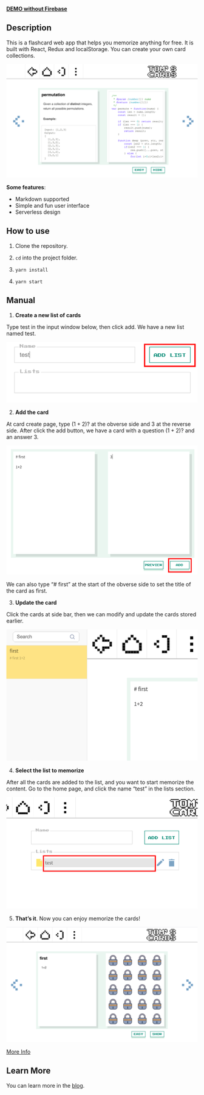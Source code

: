 [**DEMO without Firebase**](https://toms-cards.vercel.app)

## Description

This is a flashcard web app that helps you memorize anything for free. It is built with React, Redux and localStorage. You can create your own card collections.

![](https://github.com/zjusticy/imgs_lib/blob/master/memoryCardMemBoard.png)

**Some features**:

- Markdown supported
- Simple and fun user interface
- Serverless design

## How to use

1.  Clone the repository.

2.  `cd` into the project folder.

3.  `yarn install`

4.  `yarn start`

## Manual

1. **Create a new list of cards**

Type test in the input window below, then click add. We have a new list named test.

![](https://github.com/zjusticy/imgs_lib/blob/master/addList.png)

2. **Add the card**

At card create page, type ${(1+2)?}$ at the obverse side and ${3}$ at the reverse side. After click the add button, we have a card with a question ${(1+2)?}$ and an answer ${3}$.

![](https://github.com/zjusticy/imgs_lib/blob/master/addCard.png)

We can also type “# first” at the start of the obverse side to set the title of the card as first.

3. **Update the card**

Click the cards at side bar, then we can modify and update the cards stored earlier.

![](https://github.com/zjusticy/imgs_lib/blob/master/update.png)

4. **Select the list to memorize**

After all the cards are added to the list, and you want to start memorize the content. Go to the home page, and click the name “test” in the lists section.

![](https://github.com/zjusticy/imgs_lib/blob/master/memList.png)

5. **That’s it**. Now you can enjoy memorize the cards!

![](https://github.com/zjusticy/imgs_lib/blob/master/memCard.png)


[More Info](https://github.com/zjusticy/flashCards/blob/master/doc/userManual.md)

## Learn More

You can learn more in the [blog](https://zjusticy.github.io/blog/a-flash-cards-project).
